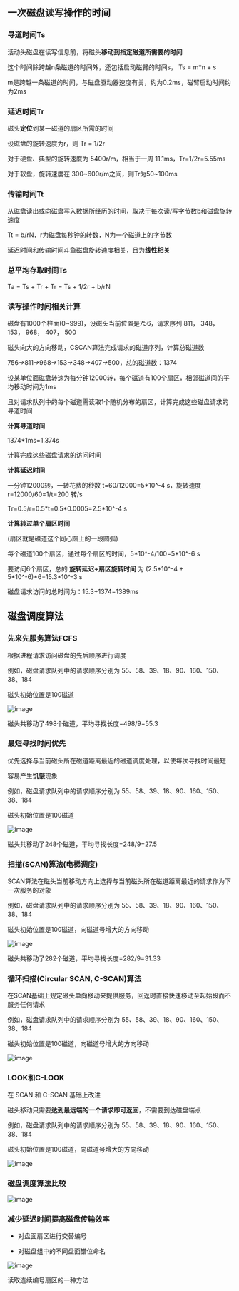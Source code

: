 ## 一次磁盘读写操作的时间

### 寻道时间Ts

活动头磁盘在读写信息前，将磁头**移动到指定磁道所需要的时间**

这个时间除跨越n条磁道的时间外，还包括启动磁臂的时间s， Ts = m*n + s

m是跨越一条磁道的时间，与磁盘驱动器速度有关，约为0.2ms，磁臂启动时间约为2ms

### 延迟时间Tr

磁头**定位**到某一磁道的扇区所需的时间

设磁盘的旋转速度为r，则 Tr = 1/2r

对于硬盘、典型的旋转速度为 5400r/m，相当于一周 11.1ms，Tr=1/2r=5.55ms

对于软盘，旋转速度在 300\~600r/m之间，则Tr为50~100ms

### 传输时间Tt

从磁盘读出或向磁盘写入数据所经历的时间，取决于每次读/写字节数b和磁盘旋转速度

Tt = b/rN，r为磁盘每秒钟的转数，N为一个磁道上的字节数

延迟时间和传输时间斗鱼磁盘旋转速度相关，且为**线性相关**

### 总平均存取时间Ts

Ta = Ts + Tr + Tr = Ts + 1/2r + b/rN

### 读写操作时间相关计算

磁盘有1000个柱面(0~999)，设磁头当前位置是756，请求序列 811， 348， 153， 968， 407， 500

磁头向大的方向移动，CSCAN算法完成请求的磁道序列，计算总磁道数

756->811->968->153->348->407->500，总的磁道数：1374

设某单位面磁盘转速为每分钟12000转，每个磁道有100个扇区，相邻磁道间的平均移动时间为1ms

且对请求队列中的每个磁道需读取1个随机分布的扇区，计算完成这些磁盘请求的寻道时间

**计算寻道时间**

1374*1ms=1.374s

计算完成这些磁盘请求的访问时间

**计算延迟时间**

一分钟12000转，一转花费的秒数 t=60/12000=5\*10^-4 s，旋转速度 r=12000/60=1/t=200 转/s

Tr=0.5/r=0.5\*t=0.5\*0.0005=2.5\*10^-4 s

**计算转过单个扇区时间**

(扇区就是磁道这个同心圆上的一段圆弧)

每个磁道100个扇区，通过每个扇区的时间，5\*10^-4/100=5\*10^-6 s

要访问6个扇区，总的 **旋转延迟+扇区旋转时间** 为 (2.5\*10^-4 + 5\*10^-6)*6=15.3\*10^-3 s

磁盘请求访问的总时间为：15.3+1374=1389ms

## 磁盘调度算法

### 先来先服务算法FCFS

根据进程请求访问磁盘的先后顺序进行调度

例如，磁盘请求队列中的请求顺序分别为 55、58、39、18、90、160、150、38、184

磁头初始位置是100磁道

![image](https://github.com/YC-L/Postgraduate-examination/blob/Operating-System/imgs/FCFS.png)

磁头共移动了498个磁道，平均寻找长度=498/9=55.3

### 最短寻找时间优先

优先选择与当前磁头所在磁道距离最近的磁道调度处理，以使每次寻找时间最短

容易产生**饥饿**现象

例如，磁盘请求队列中的请求顺序分别为 55、58、39、18、90、160、150、38、184

磁头初始位置是100磁道

![image](https://github.com/YC-L/Postgraduate-examination/blob/Operating-System/imgs/SSTF.png)

磁头共移动了248个磁道，平均寻找长度=248/9=27.5

### 扫描(SCAN)算法(电梯调度)

SCAN算法在磁头当前移动方向上选择与当前磁头所在磁道距离最近的请求作为下一次服务的对象

例如，磁盘请求队列中的请求顺序分别为 55、58、39、18、90、160、150、38、184

磁头初始位置是100磁道，向磁道号增大的方向移动

![image](https://github.com/YC-L/Postgraduate-examination/blob/Operating-System/imgs/SCAN.png)

磁头共移动了282个磁道，平均寻找长度=282/9=31.33

### 循环扫描(Circular SCAN, C-SCAN)算法

在SCAN基础上规定磁头单向移动来提供服务，回返时直接快速移动至起始段而不服务任何请求

例如，磁盘请求队列中的请求顺序分别为 55、58、39、18、90、160、150、38、184

磁头初始位置是100磁道，向磁道号增大的方向移动

![image](https://github.com/YC-L/Postgraduate-examination/blob/Operating-System/imgs/C-SCAN.png)

### LOOK和C-LOOK

在 SCAN 和 C-SCAN 基础上改进

磁头移动只需要**达到最远端的一个请求即可返回**，不需要到达磁盘端点


例如，磁盘请求队列中的请求顺序分别为 55、58、39、18、90、160、150、38、184

磁头初始位置是100磁道，向磁道号增大的方向移动

![image](https://github.com/YC-L/Postgraduate-examination/blob/Operating-System/imgs/LOOK&C-LOOK.png)

### 磁盘调度算法比较

![image](https://github.com/YC-L/Postgraduate-examination/blob/Operating-System/imgs/Comparison-of-disk-scheduling-algorithms.png)


### 减少延迟时间提高磁盘传输效率

- 对盘面扇区进行交替编号

- 对磁盘组中的不同盘面错位命名


![image](https://github.com/YC-L/Postgraduate-examination/blob/Operating-System/imgs/Disk-slice-group-sector-number.png)

读取连续编号扇区的一种方法





